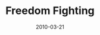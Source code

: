 ---
layout: message
category: message
series: "Free"
title: "Freedom Fighting"
date: 2010-03-21
message_id: 609
---